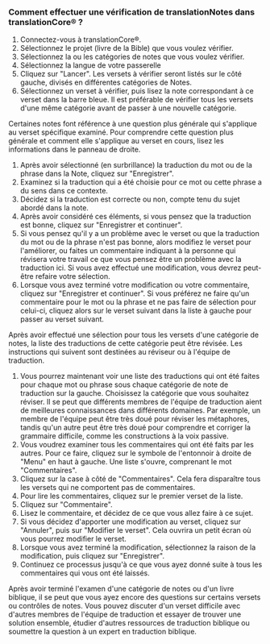 ### Comment effectuer une vérification de translationNotes dans translationCore® ?

1. Connectez-vous à translationCore®.
1. Sélectionnez le projet (livre de la Bible) que vous voulez vérifier.
1. Sélectionnez la ou les catégories de notes que vous voulez vérifier.
1. Sélectionnez la langue de votre passerelle
1. Cliquez sur "Lancer". Les versets à vérifier seront listés sur le côté gauche, divisés en différentes catégories de Notes.
1. Sélectionnez un verset à vérifier, puis lisez la note correspondant à ce verset dans la barre bleue. Il est préférable de vérifier tous les versets d'une même catégorie avant de passer à une nouvelle catégorie.

Certaines notes font référence à une question plus générale qui s'applique au verset spécifique examiné. Pour comprendre cette question plus générale et comment elle s'applique au verset en cours, lisez les informations dans le panneau de droite.

1. Après avoir sélectionné (en surbrillance) la traduction du mot ou de la phrase dans la Note, cliquez sur "Enregistrer".
1. Examinez si la traduction qui a été choisie pour ce mot ou cette phrase a du sens dans ce contexte.
1. Décidez si la traduction est correcte ou non, compte tenu du sujet abordé dans la note.
1. Après avoir considéré ces éléments, si vous pensez que la traduction est bonne, cliquez sur "Enregistrer et continuer".
1. Si vous pensez qu'il y a un problème avec le verset ou que la traduction du mot ou de la phrase n'est pas bonne, alors modifiez le verset pour l'améliorer, ou faites un commentaire indiquant à la personne qui révisera votre travail ce que vous pensez être un problème avec la traduction ici. Si vous avez effectué une modification, vous devrez peut-être refaire votre sélection.
1. Lorsque vous avez terminé votre modification ou votre commentaire, cliquez sur "Enregistrer et continuer". Si vous préférez ne faire qu'un commentaire pour le mot ou la phrase et ne pas faire de sélection pour celui-ci, cliquez alors sur le verset suivant dans la liste à gauche pour passer au verset suivant.

Après avoir effectué une sélection pour tous les versets d'une catégorie de notes, la liste des traductions de cette catégorie peut être révisée. Les instructions qui suivent sont destinées au réviseur ou à l'équipe de traduction.

1. Vous pourrez maintenant voir une liste des traductions qui ont été faites pour chaque mot ou phrase sous chaque catégorie de note de traduction sur la gauche. Choisissez la catégorie que vous souhaitez réviser. Il se peut que différents membres de l'équipe de traduction aient de meilleures connaissances dans différents domaines. Par exemple, un membre de l'équipe peut être très doué pour réviser les métaphores, tandis qu'un autre peut être très doué pour comprendre et corriger la grammaire difficile, comme les constructions à la voix passive.
1. 	Vous voudrez examiner tous les commentaires qui ont été faits par les autres. Pour ce faire, cliquez sur le symbole de l'entonnoir à droite de "Menu" en haut à gauche. Une liste s'ouvre, comprenant le mot "Commentaires".
1. 	Cliquez sur la case à côté de "Commentaires". Cela fera disparaître tous les versets qui ne comportent pas de commentaires.
1. 	Pour lire les commentaires, cliquez sur le premier verset de la liste.
1. 	Cliquez sur "Commentaire".
1. 	Lisez le commentaire, et décidez de ce que vous allez faire à ce sujet.
1. 	Si vous décidez d'apporter une modification au verset, cliquez sur "Annuler", puis sur "Modifier le verset". Cela ouvrira un petit écran où vous pourrez modifier le verset.
1. 	Lorsque vous avez terminé la modification, sélectionnez la raison de la modification, puis cliquez sur "Enregistrer".
1. 	Continuez ce processus jusqu'à ce que vous ayez donné suite à tous les commentaires qui vous ont été laissés.

Après avoir terminé l'examen d'une catégorie de notes ou d'un livre biblique, il se peut que vous ayez encore des questions sur certains versets ou contrôles de notes. Vous pouvez discuter d'un verset difficile avec d'autres membres de l'équipe de traduction et essayer de trouver une solution ensemble, étudier d'autres ressources de traduction biblique ou soumettre la question à un expert en traduction biblique.
